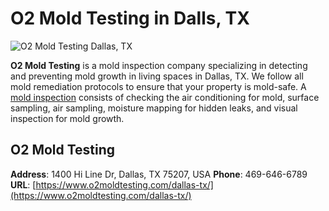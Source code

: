 # O2 Mold Testing in Dalls, TX
![O2 Mold Testing Dallas, TX](https://pbs.twimg.com/profile_images/1269571739425611777/u4n4pRjb.jpg)

**O2 Mold Testing** is a mold inspection company specializing in detecting and preventing mold growth in living spaces in Dallas, TX. We follow all mold remediation protocols to ensure that your property is mold-safe. A [mold inspection](https://www.o2moldtesting.com/visual-mold-inspection/) consists of checking the air conditioning for mold, surface sampling, air sampling, moisture mapping for hidden leaks, and visual inspection for mold growth.

## O2 Mold Testing

**Address**: 1400 Hi Line Dr, Dallas, TX 75207, USA
**Phone**: 469-646-6789
**URL**: [https://www.o2moldtesting.com/dallas-tx/](https://www.o2moldtesting.com/dallas-tx/)
